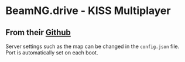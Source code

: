 # BeamNG.drive - KISS Multiplayer

## From their [Github](https://github.com/TheHellBox/KISS-multiplayer)

Server settings such as the map can be changed in the `config.json` file. Port is automatically set on each boot.

